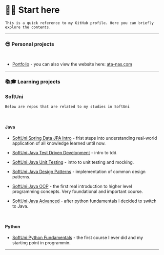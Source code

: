 # 📌📌 Start here

`This is a quick reference to my GitHub profile. Here you can briefly explore the contents.`

---

### 😎 Personal projects

<br />

-   [Portfolio](https://github.com/ata-nas/portfolio) - you can also view the website here: [ata-nas.com](https://ata-nas.com/)

---

### 📚🎓 Learning projects

### **SoftUni**

`Below are repos that are related to my studies in SoftUni`

<br />

#### **Java**

-   [SoftUni Spring Data JPA Intro](https://github.com/ata-nas/SoftuniSpringDataJPAIntro) - frist steps into understanding real-world application of all knowledge learned until now.

-   [SoftUni Java Test Driven Development](https://github.com/ata-nas/SoftuniJavaTDD) - intro to tdd.

-   [SoftUni Java Unit Testing](https://github.com/ata-nas/SoftuniJavaUnitTesting) - intro to unit testing and mocking.

-   [SoftUni Java Design Patterns](https://github.com/ata-nas/SoftuniJavaDesignPatterns) - implementation of common design patterns.

-   [SoftUni Java OOP](https://github.com/ata-nas/SoftuniJavaOOP) - the first real introduction to higher level programming concepts. Very foundational and important course.

-   [SoftUni Java Advanced](https://github.com/ata-nas/SoftuniJavaAdvanced) - after python fundamentals I decided to switch to Java.

<br />

#### **Python**

-   [SoftUni Python Fundamentals](https://github.com/ata-nas/Softuni-Fundamentals-Python) - the first course I ever did and my starting point in programmin.

---

